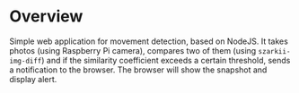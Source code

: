# Overview

Simple web application for movement detection, based on NodeJS. It takes photos (using Raspberry Pi camera), compares two of them (using `szarkii-img-diff`) and if the similarity coefficient exceeds a certain threshold, sends a notification to the browser. The browser will show the snapshot and display alert.